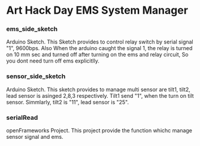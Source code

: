 # Art Hack Day EMS System Manager

### ems_side_sketch
Arduino Sketch.
This Sketch provides to control relay switch by serial signal "1", 9600bps.
Also When the arduino caught the signal 1, 
the relay is turned on 10 mm sec and turned off after turning on the ems and relay circuit,
So you dont need turn off ems explicitlly.

### sensor_side_sketch
Arduino Sketch.
This sketch provides to manage multi sensor are tilt1, tilt2, lead sensor is asinged 2,8,3 respectively.
Tilt1 send "1", when the turn on tilt sensor.
Simmlarly, tilt2 is "11", lead sensor is "25".

### serialRead
openFrameworks Project. This project provide the function whichc manage sensor signal and ems.

